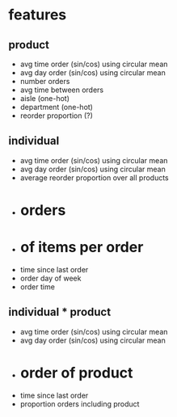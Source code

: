 # features
## product
- avg time order (sin/cos) using circular mean
- avg day order (sin/cos) using circular mean
- number orders
- avg time between orders
- aisle (one-hot)
- department (one-hot)
- reorder proportion (?)
## individual
- avg time order (sin/cos) using circular mean
- avg day order (sin/cos) using circular mean
- average reorder proportion over all products
- # orders
- # of items per order
- time since last order
- order day of week
- order time
## individual * product
- avg time order (sin/cos) using circular mean
- avg day order (sin/cos) using circular mean
- # order of product
- time since last order
- proportion orders including product
